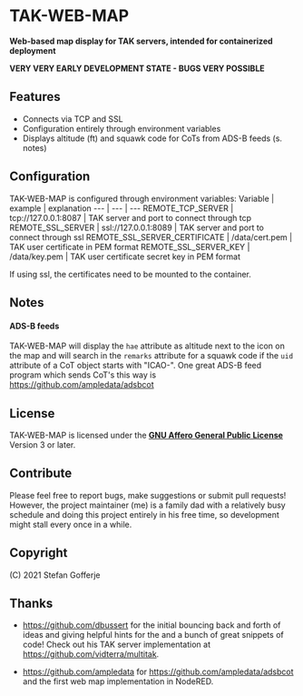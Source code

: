 # TAK-WEB-MAP
**Web-based map display for TAK servers, intended for containerized deployment**

**VERY VERY EARLY DEVELOPMENT STATE - BUGS VERY POSSIBLE**

## Features
- Connects via TCP and SSL
- Configuration entirely through environment variables
- Displays altitude (ft) and squawk code for CoTs from ADS-B feeds (s. notes)

## Configuration
TAK-WEB-MAP is configured through environment variables:
 Variable | example | explanation
--- | --- | ---
 REMOTE_TCP_SERVER | tcp://127.0.0.1:8087 | TAK server and port to connect through tcp
 REMOTE_SSL_SERVER | ssl://127.0.0.1:8089 | TAK server and port to connect through ssl
 REMOTE_SSL_SERVER_CERTIFICATE | /data/cert.pem | TAK user certificate in PEM format
 REMOTE_SSL_SERVER_KEY | /data/key.pem | TAK user certificate secret key in PEM format

If using ssl, the certificates need to be mounted to the container.

## Notes
#### ADS-B feeds
TAK-WEB-MAP will display the `hae` attribute as altitude next to the icon on the map and will search in the `remarks` attribute for a squawk code if the `uid` attribute of a CoT object starts with "ICAO-". One great ADS-B feed program which sends CoT's this way is https://github.com/ampledata/adsbcot

## License
TAK-WEB-MAP is licensed under the [**GNU Affero General Public License**](https://www.gnu.org/licenses/agpl-3.0.en.html) Version 3 or later.

## Contribute
Please feel free to report bugs, make suggestions or submit pull requests! However, the project maintainer (me) is a family dad with a relatively busy schedule and doing this project entirely in his free time, so development might stall every once in a while.

## Copyright
(C) 2021 Stefan Gofferje

## Thanks
- https://github.com/dbussert for the initial bouncing back and forth of ideas and giving helpful hints for the and a bunch of great snippets of code! Check out his TAK server implementation at https://github.com/vidterra/multitak.

- https://github.com/ampledata for https://github.com/ampledata/adsbcot and the first web map implementation in NodeRED.

